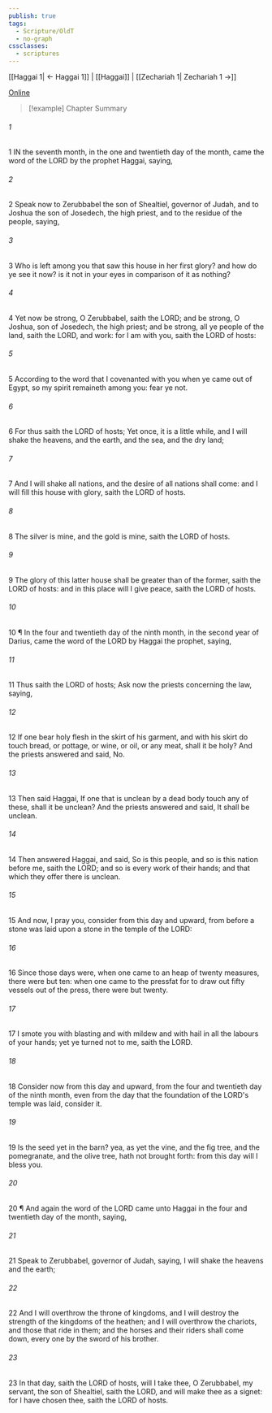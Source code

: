 ```yaml
---
publish: true
tags:
  - Scripture/OldT
  - no-graph
cssclasses:
  - scriptures
---
```

[[Haggai 1| ← Haggai 1]] | [[Haggai]] | [[Zechariah 1| Zechariah 1 →]]

[Online](https://churchofjesuschrist.org/study/scriptures/ot/hag/2?lang=eng)

>[!example] Chapter Summary
>
###### 1
1 IN the seventh month, in the one and twentieth day of the month, came the word of the LORD by the prophet Haggai, saying,
###### 2
2 Speak now to Zerubbabel the son of Shealtiel, governor of Judah, and to Joshua the son of Josedech, the high priest, and to the residue of the people, saying,
###### 3
3 Who is left among you that saw this house in her first glory?  and how do ye see it now?  is it not in your eyes in comparison of it as nothing?
###### 4
4 Yet now be strong, O Zerubbabel, saith the LORD; and be strong, O Joshua, son of Josedech, the high priest; and be strong, all ye people of the land, saith the LORD, and work: for I am with you, saith the LORD of hosts:
###### 5
5 According to the word that I covenanted with you when ye came out of Egypt, so my spirit remaineth among you: fear ye not.
###### 6
6 For thus saith the LORD of hosts; Yet once, it is a little while, and I will shake the heavens, and the earth, and the sea, and the dry land;
###### 7
7 And I will shake all nations, and the desire of all nations shall come: and I will fill this house with glory, saith the LORD of hosts.
###### 8
8 The silver is mine, and the gold is mine, saith the LORD of hosts.
###### 9
9 The glory of this latter house shall be greater than of the former, saith the LORD of hosts: and in this place will I give peace, saith the LORD of hosts.
###### 10
10 ¶ In the four and twentieth day of the ninth month, in the second year of Darius, came the word of the LORD by Haggai the prophet, saying,
###### 11
11 Thus saith the LORD of hosts; Ask now the priests concerning the law, saying,
###### 12
12 If one bear holy flesh in the skirt of his garment, and with his skirt do touch bread, or pottage, or wine, or oil, or any meat, shall it be holy?  And the priests answered and said, No.
###### 13
13 Then said Haggai, If one that is unclean by a dead body touch any of these, shall it be unclean?  And the priests answered and said, It shall be unclean.
###### 14
14 Then answered Haggai, and said, So is this people, and so is this nation before me, saith the LORD; and so is every work of their hands; and that which they offer there is unclean.
###### 15
15 And now, I pray you, consider from this day and upward, from before a stone was laid upon a stone in the temple of the LORD:
###### 16
16 Since those days were, when one came to an heap of twenty measures, there were but ten: when one came to the pressfat for to draw out fifty vessels out of the press, there were but twenty.
###### 17
17 I smote you with blasting and with mildew and with hail in all the labours of your hands; yet ye turned not to me, saith the LORD.
###### 18
18 Consider now from this day and upward, from the four and twentieth day of the ninth month, even from the day that the foundation of the LORD's temple was laid, consider it.
###### 19
19 Is the seed yet in the barn?  yea, as yet the vine, and the fig tree, and the pomegranate, and the olive tree, hath not brought forth: from this day will I bless you.
###### 20
20 ¶ And again the word of the LORD came unto Haggai in the four and twentieth day of the month, saying,
###### 21
21 Speak to Zerubbabel, governor of Judah, saying, I will shake the heavens and the earth;
###### 22
22 And I will overthrow the throne of kingdoms, and I will destroy the strength of the kingdoms of the heathen; and I will overthrow the chariots, and those that ride in them; and the horses and their riders shall come down, every one by the sword of his brother.
###### 23
23 In that day, saith the LORD of hosts, will I take thee, O Zerubbabel, my servant, the son of Shealtiel, saith the LORD, and will make thee as a signet: for I have chosen thee, saith the LORD of hosts.




